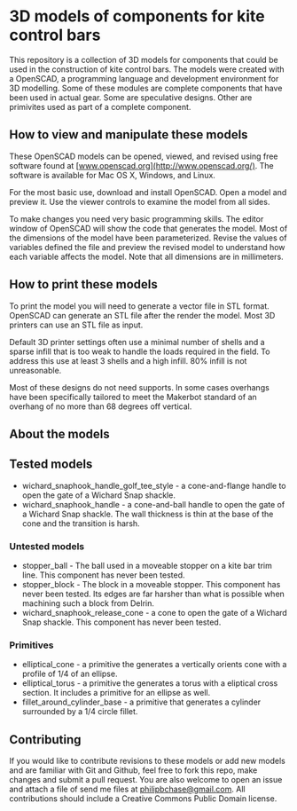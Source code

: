 # 3D models of components for kite control bars

This repository is a collection of 3D models for components that could be used in the construction of kite control bars. The models were created with a OpenSCAD, a programming language and development environment for 3D modelling. Some of these modules are complete components that have been used in actual gear. Some are speculative designs. Other are primivites used as part of a complete component.

## How to view and manipulate these models

These OpenSCAD models can be opened, viewed, and revised using free software found at [www.openscad.org](http://www.openscad.org/). The software is available for Mac OS X, Windows, and Linux.

For the most basic use, download and install OpenSCAD. Open a model and preview it. Use the viewer controls to examine the model from all sides.

To make changes you need very basic programming skills. The editor window of OpenSCAD will show the code that generates the model. Most of the dimensions of the model have been parameterized. Revise the values of variables defined the file and preview the revised model to understand how each variable affects the model. Note that all dimensions are in millimeters.


## How to print these models

To print the model you will need to generate a vector file in STL format. OpenSCAD can generate an STL file after the render the model. Most 3D printers can use an STL file as input.

Default 3D printer settings often use a minimal number of shells and a sparse infill that is too weak to handle the loads required in the field. To address this use at least 3 shells and a high infill. 80% infill is not unreasonable.

Most of these designs do not need supports. In some cases overhangs have been specifically tailored to meet the Makerbot standard of an overhang of no more than 68 degrees off vertical.


## About the models

## Tested models

* wichard_snaphook_handle_golf_tee_style - a cone-and-flange handle to open the gate of a Wichard Snap shackle.
* wichard_snaphook_handle - a cone-and-ball handle to open the gate of a Wichard Snap shackle. The wall thickness is thin at the base of the cone and the transition is harsh.

### Untested models

* stopper_ball - The ball used in a moveable stopper on a kite bar trim line. This component has never been tested.
* stopper_block - The block in a moveable stopper. This component has never been tested. Its edges are far harsher than what is possible when machining such a block from Delrin.
* wichard_snaphook_release_cone - a cone to open the gate of a Wichard Snap shackle.  This component has never been tested.


### Primitives

* elliptical_cone - a primitive the generates a vertically orients cone with a profile of 1/4 of an ellipse.
* elliptical_torus - a primitive the generates a torus with a eliptical cross section. It includes a primitive for an ellipse as well.
* fillet_around_cylinder_base - a primitive that generates a cylinder surrounded by a 1/4 circle fillet.


## Contributing

If you would like to contribute revisions to these models or add new models and are familiar with Git and Github, feel free to fork this repo, make changes and submit a pull request. You are also welcome to open an issue and attach a file of send me files at philipbchase@gmail.com. All contributions should include a Creative Commons Public Domain license.

